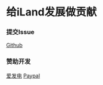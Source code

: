 # 给iLand发展做贡献

### 提交Issue
[Github](https://github.com/McAirLand/iLand-Core/issues)

### 赞助开发
[爱发电](https://afdian.net/@kbs007) [Paypal](https://www.paypal.com/paypalme/zhangrab)